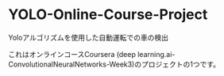 # YOLO-Online-Course-Project
Yoloアルゴリズムを使用した自動運転での車の検出

これはオンラインコースCoursera (deep learning.ai-ConvolutionalNeuralNetworks-Week3)のプロジェクトの1つです。

